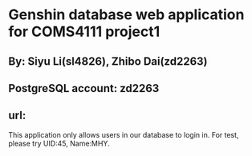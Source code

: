  Genshin database web application for COMS4111 project1
 ==================================================
 By: Siyu Li(sl4826), Zhibo Dai(zd2263)
 --------------------------------------------
 PostgreSQL account: zd2263
 ----------------------------------------------
 url: 
 ----------------------------------------------
 
 This application only allows users in our database to login in. For test, please try UID:45, Name:MHY.

